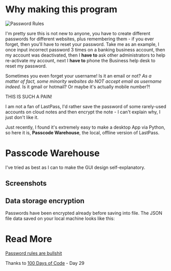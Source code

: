 # Why making this program

![Password Rules](https://pbs.twimg.com/media/CMKb_QvUAAAZ2vH?format=png&name=small)

I'm pretty sure this is not new to anyone, you have to create different passwords for different websites, plus remembering them - if you ever forget, then you'll have to reset your password. Take me as an example, I once input incorrect password 3 times on a banking business account, then my account was deactivated, then I **have to** ask other administrators to help re-activate my account, next I **have to** phone the Business help desk to reset my password.

Sometimes you even forget your username! Is it an email or not? *As a matter of fact, some minority websites do NOT accept email as username indeed.* Is it gmail or hotmail? Or maybe it's actually mobile number?!

THIS IS SUCH A PAIN!

I am not a fan of LastPass, I'd rather save the password of some rarely-used accounts on cloud notes and then encrypt the note - I can't explain why, I just don't like it.

Just recently, I found it's extremely easy to make a desktop App via Python, so here it is, **Passcode Warehouse**, the local, offline version of LastPass.


# Passcode Warehouse
I've tried as best as I can to make the GUI design self-explanatory.
## Screenshots

## Data storage encryption
Passwords have been encrypted already before saving into file. The JSON file data saved on your local machine looks like this:

[//]: # (TODO: Wait for the whole UI complete)

# Read More
[Password rules are bullshit](https://blog.codinghorror.com/password-rules-are-bullshit/)

Thanks to [100 Days of Code](https://www.udemy.com/course/100-days-of-code/) - Day 29
